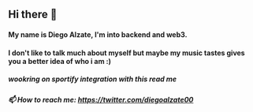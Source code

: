 ## Hi there 👋
#### My name is Diego Alzate, I'm into backend and web3.
#### I don't like to talk much about myself but maybe my music tastes gives you a better idea of who i am :)
##### wookring on sportify integration with this read me
##### 📫 How to reach me: https://twitter.com/diegoalzate00
<!--
**diegoalzate/diegoalzate** is a ✨ _special_ ✨ repository because its `README.md` (this file) appears on your GitHub profile.

Here are some ideas to get you started:

- 🔭 I’m currently working on ...
- 🌱 I’m currently learning ...
- 👯 I’m looking to collaborate on ...
- 🤔 I’m looking for help with ...
- 💬 Ask me about ...
- 📫 How to reach me: ...
- 😄 Pronouns: ...
- ⚡ Fun fact: ...
-->
